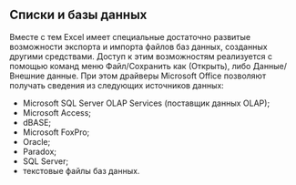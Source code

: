 Списки и базы данных
---

Вместе с тем Excel имеет специальные достаточно развитые возможности экспорта и импорта файлов баз данных, созданных другими средствами. Доступ к этим возможностям реализуется с помощью команд меню Файл/Сохранить как (Открыть), либо Данные/Внешние данные. При этом драйверы Microsoft Office позволяют получать сведения из следующих источников данных:

- Microsoft SQL Server OLAP Services (поставщик данных OLAP);
- Microsoft Access;
- dBASE;
- Microsoft FoxPro;
- Oracle;
- Paradox;
- SQL Server;
- текстовые файлы баз данных.